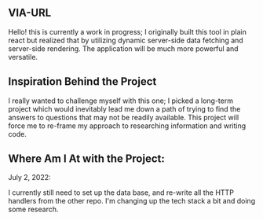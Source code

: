 ## VIA-URL

Hello! this is currently a work in progress; I originally built this tool in plain react but realized that by utilizing dynamic server-side data fetching and server-side rendering. The application will be much more powerful and versatile.

## Inspiration Behind the Project

I really wanted to challenge myself with this one; I picked a long-term project which would inevitably lead me down a path of trying to find the answers to questions that may not be readily available. This project will force me to re-frame my approach to researching information and writing code.

## Where Am I At with the Project:

July 2, 2022:

I currently still need to set up the data base, and re-write all the HTTP handlers from the other repo. I'm changing up the tech stack a bit and doing some research.
